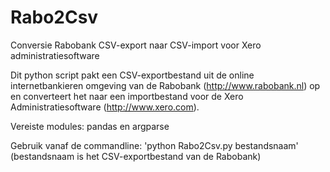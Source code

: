 # Rabo2Csv
Conversie Rabobank CSV-export naar CSV-import voor Xero administratiesoftware

Dit python script pakt een CSV-exportbestand uit de online internetbankieren omgeving van de Rabobank (http://www.rabobank.nl) op en converteert het naar een importbestand voor de Xero Administratiesoftware (http://www.xero.com).

Vereiste modules: pandas en argparse

Gebruik vanaf de commandline: 'python Rabo2Csv.py bestandsnaam' (bestandsnaam is het CSV-exportbestand van de Rabobank)



